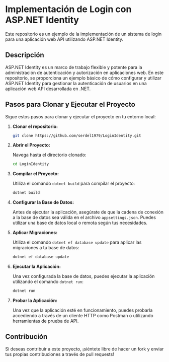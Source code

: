 # Implementación de Login con ASP.NET Identity

Este repositorio es un ejemplo de la implementación de un sistema de login para una aplicación web API utilizando ASP.NET Identity.

## Descripción

ASP.NET Identity es un marco de trabajo flexible y potente para la administración de autenticación y autorización en aplicaciones web. En este repositorio, se proporciona un ejemplo básico de cómo configurar y utilizar ASP.NET Identity para gestionar la autenticación de usuarios en una aplicación web API desarrollada en .NET.

## Pasos para Clonar y Ejecutar el Proyecto

Sigue estos pasos para clonar y ejecutar el proyecto en tu entorno local:

1. **Clonar el repositorio:**

    ```bash
    git clone https://github.com/serdel1979/LoginIdentity.git
    ```

2. **Abrir el Proyecto:**

    Navega hasta el directorio clonado:

    ```bash
    cd LoginIdentity
    ```

3. **Compilar el Proyecto:**

    Utiliza el comando `dotnet build` para compilar el proyecto:

    ```bash
    dotnet build
    ```

4. **Configurar la Base de Datos:**

    Antes de ejecutar la aplicación, asegúrate de que la cadena de conexión a la base de datos sea válida en el archivo `appsettings.json`. Puedes utilizar una base de datos local o remota según tus necesidades.

5. **Aplicar Migraciones:**

    Utiliza el comando `dotnet ef database update` para aplicar las migraciones a tu base de datos:

    ```bash
    dotnet ef database update
    ```

6. **Ejecutar la Aplicación:**

    Una vez configurada la base de datos, puedes ejecutar la aplicación utilizando el comando `dotnet run`:

    ```bash
    dotnet run
    ```

7. **Probar la Aplicación:**

    Una vez que la aplicación esté en funcionamiento, puedes probarla accediendo a través de un cliente HTTP como Postman o utilizando herramientas de prueba de API.

## Contribución

Si deseas contribuir a este proyecto, ¡siéntete libre de hacer un fork y enviar tus propias contribuciones a través de pull requests!
